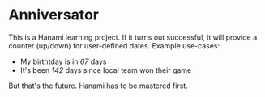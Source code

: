 # Anniversator

This is a Hanami learning project. If it turns out successful, it will provide a counter (up/down) for user-defined dates. Example use-cases:

* My birthtday is in *67* days
* It's been *142* days since local team won their game

But that's the future. Hanami has to be mastered first.
